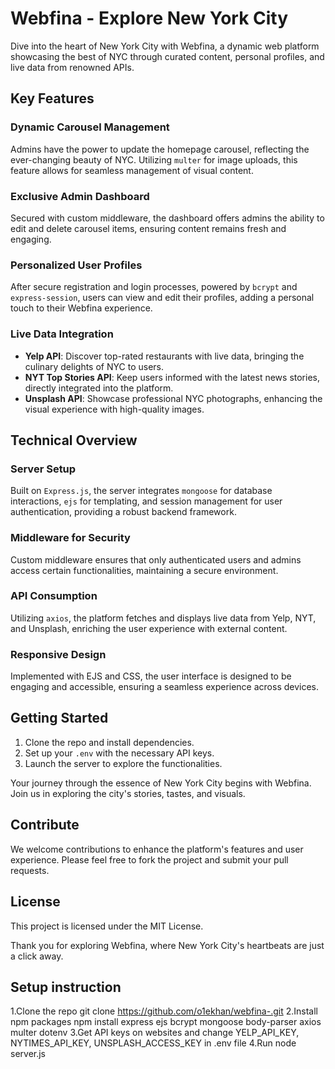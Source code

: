 # Webfina - Explore New York City

Dive into the heart of New York City with Webfina, a dynamic web platform showcasing the best of NYC through curated content, personal profiles, and live data from renowned APIs.

## Key Features

### Dynamic Carousel Management
Admins have the power to update the homepage carousel, reflecting the ever-changing beauty of NYC. Utilizing `multer` for image uploads, this feature allows for seamless management of visual content.

### Exclusive Admin Dashboard
Secured with custom middleware, the dashboard offers admins the ability to edit and delete carousel items, ensuring content remains fresh and engaging.

### Personalized User Profiles
After secure registration and login processes, powered by `bcrypt` and `express-session`, users can view and edit their profiles, adding a personal touch to their Webfina experience.

### Live Data Integration
- **Yelp API**: Discover top-rated restaurants with live data, bringing the culinary delights of NYC to users.
- **NYT Top Stories API**: Keep users informed with the latest news stories, directly integrated into the platform.
- **Unsplash API**: Showcase professional NYC photographs, enhancing the visual experience with high-quality images.

## Technical Overview

### Server Setup
Built on `Express.js`, the server integrates `mongoose` for database interactions, `ejs` for templating, and session management for user authentication, providing a robust backend framework.

### Middleware for Security
Custom middleware ensures that only authenticated users and admins access certain functionalities, maintaining a secure environment.

### API Consumption
Utilizing `axios`, the platform fetches and displays live data from Yelp, NYT, and Unsplash, enriching the user experience with external content.

### Responsive Design
Implemented with EJS and CSS, the user interface is designed to be engaging and accessible, ensuring a seamless experience across devices.

## Getting Started
1. Clone the repo and install dependencies.
2. Set up your `.env` with the necessary API keys.
3. Launch the server to explore the functionalities.

Your journey through the essence of New York City begins with Webfina. Join us in exploring the city's stories, tastes, and visuals.

## Contribute
We welcome contributions to enhance the platform's features and user experience. Please feel free to fork the project and submit your pull requests.

## License
This project is licensed under the MIT License.

Thank you for exploring Webfina, where New York City's heartbeats are just a click away.

## Setup instruction 
1.Clone the repo
git clone https://github.com/o1ekhan/webfina-.git
2.Install npm packages
npm install express ejs bcrypt mongoose body-parser axios multer dotenv
3.Get API keys on websites and change YELP_API_KEY, NYTIMES_API_KEY, UNSPLASH_ACCESS_KEY in .env file
4.Run node server.js
